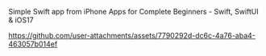 Simple Swift app from iPhone Apps for Complete Beginners - Swift, SwiftUI & iOS17



https://github.com/user-attachments/assets/7790292d-dc6c-4a76-aba4-463057b014ef

